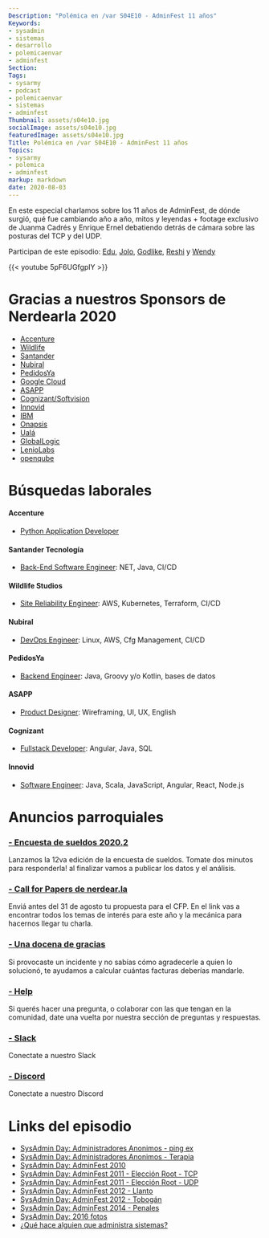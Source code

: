 ```yaml
---
Description: "Polémica en /var S04E10 - AdminFest 11 años"
Keywords:
- sysadmin 
- sistemas
- desarrollo
- polemicaenvar
- adminfest
Section: 
Tags:
- sysarmy
- podcast
- polemicaenvar
- sistemas
- adminfest
Thumbnail: assets/s04e10.jpg
socialImage: assets/s04e10.jpg
featuredImage: assets/s04e10.jpg
Title: Polémica en /var S04E10 - AdminFest 11 años
Topics:
- sysarmy
- polemica
- adminfest
markup: markdown
date: 2020-08-03
---
```


En este especial charlamos sobre los 11 años de AdminFest, de dónde surgió, qué fue cambiando año a año, mitos y leyendas + footage exclusivo de Juanma Cadrés y Enrique Ernel debatiendo detrás de cámara sobre las posturas del TCP y del UDP.

Participan de este episodio: [Edu](https://twitter.com/jedux), [Jolo](https://twitter.com/ajolo), [Godlike](https://twitter.com/godlike64), [Reshi](https://twitter.com/Rhapsody_Girl) y [Wendy](https://twitter.com/Ritalin_P)

<!--more-->

{{< youtube 5pF6UGfgpIY >}}

# Gracias a nuestros Sponsors de Nerdearla 2020
- [Accenture](https://sysar.my/accenture)
- [Wildlife](https://sysar.my/wildlife)
- [Santander](https://sysar.my/santander)
- [Nubiral](https://sysar.my/nubiral)
- [PedidosYa](https://sysar.my/pedidosya)
- [Google Cloud](https://sysar.my/googlecloud)
- [ASAPP](https://sysar.my/asapp)
- [Cognizant/Softvision](https://sysar.my/cognizant)
- [Innovid](https://sysar.my/innovid)
- [IBM](https://sysar.my/ibm)
- [Onapsis](https://sysar.my/onapsis)
- [Ualá](https://sysar.my/uala)
- [GlobalLogic](https://sysar.my/globallogic)
- [LenioLabs](https://sysar.my/leniolabs)
- [openqube](https://sysar.my/openqube)


# Búsquedas laborales

#### Accenture
- [Python Application Developer](https://sysar.my/gH56Ej)

#### Santander Tecnología 
- [Back-End Software Engineer](https://sysar.my/G8CiWw): NET, Java, CI/CD

#### Wildlife Studios
- [Site Reliability Engineer](https://sysar.my/jutKOI): AWS, Kubernetes, Terraform, CI/CD

#### Nubiral
- [DevOps Engineer](https://sysar.my/MUcut8): Linux, AWS, Cfg Management, CI/CD

#### PedidosYa
- [Backend Engineer](https://sysar.my/xNLrxL): Java, Groovy y/o Kotlin, bases de datos

#### ASAPP
- [Product Designer](https://sysar.my/ojQ9Uu): Wireframing, UI, UX, English		

#### Cognizant
- [Fullstack Developer](https://sysar.my/fhwlBG): Angular, Java, SQL		

#### Innovid	
- [Software Engineer](https://sysar.my/UGKByk):	Java, Scala, JavaScript, Angular, React, Node.js


# Anuncios parroquiales

### [- Encuesta de sueldos 2020.2 ](https://sysar.my/encuestablog)
Lanzamos la 12va edición de la encuesta de sueldos. Tomate dos minutos para responderla! al finalizar vamos a publicar los datos y el análisis.

### [- Call for Papers de nerdear.la ](https://sysar.my/cfp)
Enviá antes del 31 de agosto tu propuesta para el CFP. En el link vas a encontrar todos los temas de interés para este año y la mecánica para hacernos llegar tu charla.

### [- Una docena de gracias](https://www.unadocenadegracias.com/)
Si provocaste un incidente y no sabías cómo agradecerle a quien lo solucionó, te ayudamos a calcular cuántas facturas deberías mandarle.

### [- Help](https://sysarmy.com/help)
Si querés hacer una pregunta, o colaborar con las que tengan en la comunidad, date una vuelta por nuestra sección de preguntas y respuestas.

### [- Slack](https://sysar.my/slack)
Conectate a nuestro Slack

### [- Discord](https://sysar.my/discord)
Conectate a nuestro Discord

# Links del episodio

- [SysAdmin Day: Administradores Anonimos - ping ex](https://www.youtube.com/watch?v=wpzXRusjXR0)
- [SysAdmin Day: Administradores Anonimos - Terapia](https://www.youtube.com/watch?v=dkgvOA55JZ8)
- [SysAdmin Day: AdminFest 2010](https://www.youtube.com/watch?v=BVA6zCQwE-c)
- [SysAdmin Day: AdminFest 2011 - Elección Root - TCP](https://www.youtube.com/watch?v=w9RAjxOEq7Y)
- [SysAdmin Day: AdminFest 2011 - Elección Root - UDP](https://www.youtube.com/watch?v=_H_EKjKknI0)
- [SysAdmin Day: AdminFest 2012 - Llanto](https://www.youtube.com/watch?v=AvgKD3m011A)
- [SysAdmin Day: AdminFest 2012 - Tobogán](https://www.youtube.com/watch?v=gqu5rn8irLI)
- [SysAdmin Day: AdminFest 2014 - Penales](https://www.youtube.com/watch?v=nwzO7KxZBHg)
- [SysAdmin Day: 2016 fotos](https://www.facebook.com/media/set/?vanity=nerdearla&set=a.1074327465937075)
- [¿Qué hace alguien que administra sistemas?](https://www.youtube.com/watch?v=FMENyzjejt8)


